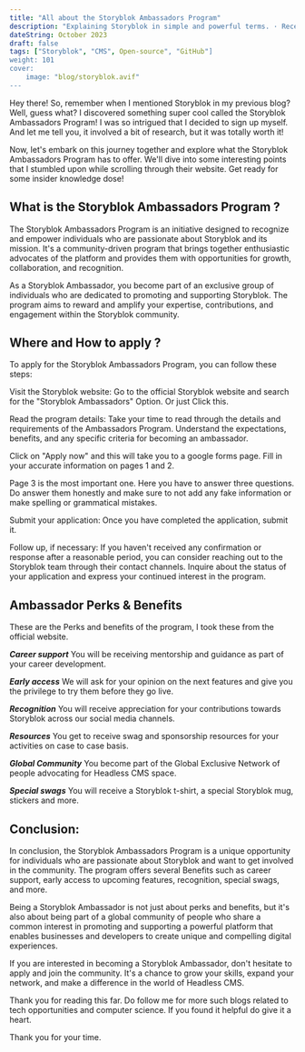 ```yaml
---
title: "All about the Storyblok Ambassadors Program"
description: "Explaining Storyblok in simple and powerful terms. · Recently while randomly scrolling Twitter, I stumbled upon a great tool for Building websites and..."
dateString: October 2023
draft: false
tags: ["Storyblok", "CMS", Open-source", "GitHub"]
weight: 101
cover:
    image: "blog/storyblok.avif"
---
```


Hey there! So, remember when I mentioned Storyblok in my previous blog? Well, guess what? I discovered something super cool called the Storyblok Ambassadors Program! I was so intrigued that I decided to sign up myself. And let me tell you, it involved a bit of research, but it was totally worth it!

Now, let's embark on this journey together and explore what the Storyblok Ambassadors Program has to offer. We'll dive into some interesting points that I stumbled upon while scrolling through their website. Get ready for some insider knowledge dose!


## What is the Storyblok Ambassadors Program ?

The Storyblok Ambassadors Program is an initiative designed to recognize and empower individuals who are passionate about Storyblok and its mission. It's a community-driven program that brings together enthusiastic advocates of the platform and provides them with opportunities for growth, collaboration, and recognition.

As a Storyblok Ambassador, you become part of an exclusive group of individuals who are dedicated to promoting and supporting Storyblok. The program aims to reward and amplify your expertise, contributions, and engagement within the Storyblok community.

## Where and How to apply ?

To apply for the Storyblok Ambassadors Program, you can follow these steps:



Visit the Storyblok website: Go to the official Storyblok website and search for the "Storyblok Ambassadors" Option. Or just Click this.

Read the program details: Take your time to read through the details and requirements of the Ambassadors Program. Understand the expectations, benefits, and any specific criteria for becoming an ambassador.

Click on "Apply now" and this will take you to a google forms page. Fill in your accurate information on pages 1 and 2.

Page 3 is the most important one. Here you have to answer three questions. Do answer them honestly and make sure to not add any fake information or make spelling or grammatical mistakes.

Submit your application: Once you have completed the application, submit it.

Follow up, if necessary: If you haven't received any confirmation or response after a reasonable period, you can consider reaching out to the Storyblok team through their contact channels. Inquire about the status of your application and express your continued interest in the program.

## Ambassador Perks & Benefits

These are the Perks and benefits of the program, I took these from the official website.

***Career support***
You will be receiving mentorship and guidance as part of your career development.

***Early access***
We will ask for your opinion on the next features and give you the privilege to try them before they go live.

***Recognition***
You will receive appreciation for your contributions towards Storyblok across our social media channels.

***Resources***
You get to receive swag and sponsorship resources for your activities on case to case basis.

***Global Community***
You become part of the Global Exclusive Network of people advocating for Headless CMS space.

***Special swags***
You will receive a Storyblok t-shirt, a special Storyblok mug, stickers and more.

## Conclusion:
In conclusion, the Storyblok Ambassadors Program is a unique opportunity for individuals who are passionate about Storyblok and want to get involved in the community. The program offers several Benefits such as career support, early access to upcoming features, recognition, special swags, and more.

Being a Storyblok Ambassador is not just about perks and benefits, but it's also about being part of a global community of people who share a common interest in promoting and supporting a powerful platform that enables businesses and developers to create unique and compelling digital experiences.

If you are interested in becoming a Storyblok Ambassador, don't hesitate to apply and join the community. It's a chance to grow your skills, expand your network, and make a difference in the world of Headless CMS.

Thank you for reading this far. Do follow me for more such blogs related to tech opportunities and computer science. If you found it helpful do give it a heart.

Thank you for your time.